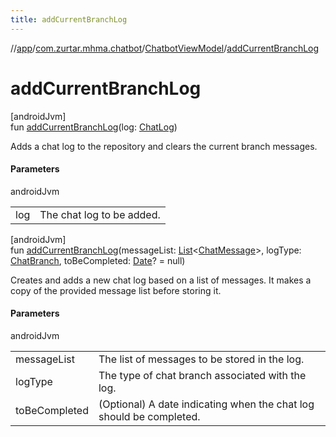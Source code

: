 ```yaml
---
title: addCurrentBranchLog
---
```

//[app](../../../index.html)/[com.zurtar.mhma.chatbot](../index.html)/[ChatbotViewModel](index.html)/[addCurrentBranchLog](add-current-branch-log.html)



# addCurrentBranchLog



[androidJvm]\
fun [addCurrentBranchLog](add-current-branch-log.html)(log: [ChatLog](../../com.zurtar.mhma.data/-chat-log/index.html))



Adds a chat log to the repository and clears the current branch messages.



#### Parameters


androidJvm

| | |
|---|---|
| log | The chat log to be added. |





[androidJvm]\
fun [addCurrentBranchLog](add-current-branch-log.html)(messageList: [List](https://kotlinlang.org/api/core/kotlin-stdlib/kotlin.collections/-list/index.html)&lt;[ChatMessage](../../com.zurtar.mhma.data/-chat-message/index.html)&gt;, logType: [ChatBranch](../-chat-branch/index.html), toBeCompleted: [Date](https://developer.android.com/reference/kotlin/java/util/Date.html)? = null)



Creates and adds a new chat log based on a list of messages. It makes a copy of the provided message list before storing it.



#### Parameters


androidJvm

| | |
|---|---|
| messageList | The list of messages to be stored in the log. |
| logType | The type of chat branch associated with the log. |
| toBeCompleted | (Optional) A date indicating when the chat log should be completed. |



